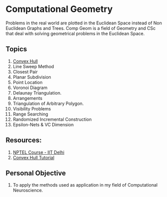 # Computational Geometry

Problems in the real world are plotted in the Euclidean Space instead of Non Euclidean Graphs and Trees. Comp Geom is a field of Geometry and CSc that deal with solving geometrical problems in the Euclidean Space.

## Topics
1. [Convex Hull](/convexhull.c)
2. Line Sweep Method
3. Closest Pair
4. Planar Subdivision
5. Point Location
6. Voronoi Diagram
7. Delaunay Triangulation.
8. Arrangements
9. Triangulation of Arbitrary Polygon.
10. Visibility Problems
11. Range Searching
12. Randomized Incremental Construction
13. Epsilon-Nets & VC Dimension

## Resources: 
1. [NPTEL Course - IIT Delhi](https://nptel.ac.in/courses/106102011)
2. [Convex Hull Tutorial](https://www.youtube.com/watch?v=B2AJoQSZf4M&pp=ygUZY29udmV4IGh1bGwgZ3JhaGFtIHNjYW4gYw%3D%3D)

## Personal Objective
1. To apply the methods used as application in my field of Computational Neuroscience.
